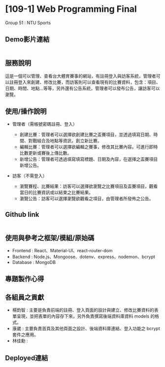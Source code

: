 # [109-1] Web Programming Final

Group 51 : NTU Sports

## Demo影片連結
```

```

## 服務說明

這是一個可以管理、查看台大體育賽事的網站，有註冊登入與訪客系統，管理者可以註冊登入來創建、修改比賽，而訪客則可以查看現有的比賽資料，包含：項目、日期、時間、地點...等等，另外還有公告系統，管理者可以發布公告，讓訪客可以瀏覽。

## 使用/操作說明

* 管理者（需帳號密碼註冊、登入）
    - 創建比賽：管理者可以選擇欲創建比賽之盃賽項目，並透過填寫日期、時間、對戰組合及地點等資訊，創立新比賽。
    - 編輯比賽：管理者可以選擇欲編輯之賽事，修改其比賽內容。可進行即時比數更新或賽後上傳比數。
    - 新增公告：管理者可透過填寫填寫標題、日期及內容，在選擇之盃賽項目新增公告。

* 訪客（不需登入）
    - 瀏覽賽程、比賽結果：訪客可以選擇欲瀏覽之比賽項目及盃賽項目，觀看當日的比賽資訊或以結束之比賽結果。
    - 瀏覽公告：訪客可以選擇瀏覽欲觀看之項目，由管理者所發佈之公告。

## Github link
```

```

## 使用與參考之框架/模組/原始碼

* Frontend : React、Material-UI、react-router-dom
* Backend : Node.js、Mongoose、dotenv、express、nodemon、bcrypt
* Database : MongoDB

## 專題製作心得

## 各組員之貢獻
* 楊鈞智 : 主要是負責前端的註冊、登入頁面的設計與建立、修改比賽資料的表單呈現，並把表單的內容存下來，另外負責撰寫後端資料庫資料 models 的格式。  
* 康崴 : 主要負責首頁及其他頁面之設計、後端資料庫連結、登入功能之 bcrypt 套件之應用。
* 林佳勳 :     


## Deployed連結
```

```

